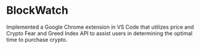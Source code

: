 # BlockWatch
 Implemented a Google Chrome extension in VS Code that utilizes price and Crypto Fear and Greed Index API to assist users in determining the optimal time to purchase crypto.
